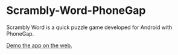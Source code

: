 # Scrambly-Word-PhoneGap
Scrambly Word is a quick puzzle game developed for Android with PhoneGap.

[Demo the app on the web.](https://orwellpuppy.github.io/Scrambly-Word-PhoneGap/www/)
